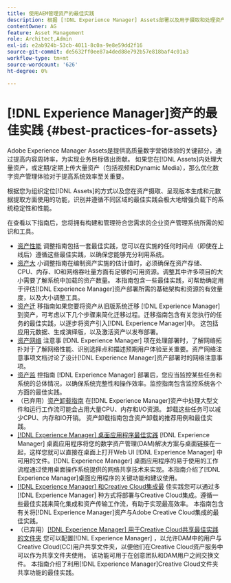 ```yaml
---
title: 使用AEM管理资产的最佳实践
description: 根据 [!DNL Experience Manager] Assets部署以及用于摄取和处理资产的功能，确定并遵循可在负载下增强系统稳定性和性能的最佳实践。
contentOwner: AG
feature: Asset Management
role: Architect,Admin
exl-id: e2ab924b-53cb-4011-8c0a-9e8e59dd2f16
source-git-commit: de5632ff0ee87a4ded88e792b57e818baf4c01a3
workflow-type: tm+mt
source-wordcount: '626'
ht-degree: 0%

---
```


# [!DNL Experience Manager]资产的最佳实践 {#best-practices-for-assets}

Adobe Experience Manager Assets是提供高质量数字营销体验的关键部分，通过提高内容周转率，为实现业务目标做出贡献。 如果您在[!DNL Assets]内处理大量资产，或定期/定期上传大量资产（包括视频和Dynamic Media），那么优化数字资产管理体验对于提高系统效率至关重要。

根据您为组织定位[!DNL Assets]的方式以及您在资产摄取、呈现版本生成和元数据提取方面使用的功能，识别并遵循不同区域的最佳实践会极大地增强负载下的系统稳定性和性能。

在查看以下指南后，您将拥有构建和管理符合您需求的企业资产管理系统所需的知识和工具。

* [资产性能](performance-tuning-guidelines.md)
调整指南包括一套最佳实践，您可以在实施的任何时间点（即使在上线后）遵循这些最佳实践，以确保您能够充分利用系统。
* [资产大](assets-sizing-guide.md)
小调整指南在编制资产实施的估计值时，必须确保在资产存储、CPU、内存、IO和网络吞吐量方面有足够的可用资源。调整其中许多项目的大小需要了解系统中加载的资产数量。 本指南包含一些最佳实践，可帮助确定用于评估[!DNL Experience Manager]资产部署所需的基础架构和资源的有效量度，以及大小调整工具。
* [资产迁](assets-migration-guide.md)
移指南如果您要将资产从旧版系统迁移 [!DNL Experience Manager] 到资产，可考虑以下几个步骤来简化迁移过程。迁移指南包含有关您执行的任务的最佳实践，以逐步将资产引入[!DNL Experience Manager]中。 这包括应用元数据、生成演绎版，以及激活资产以发布部署。
* [资产网络](assets-network-considerations.md)
注意事 [!DNL Experience Manager] 项在处理部署时，了解网络拓扑对于了解网络性能、识别选择点和描述预期用户体验至关重要。资产网络注意事项文档讨论了设计[!DNL Experience Manager]资产部署时的网络注意事项。
* [资产监](assets-monitoring-best-practices.md)
控指南 [!DNL Experience Manager] 部署后，您应当监控某些任务和系统的总体情况，以确保系统完整性和操作效率。监控指南包含监控系统各个方面的最佳实践。
* （已弃用）[资产卸载指南](assets-offloading-best-practices.md)
在[!DNL Experience Manager]资产中处理大型文件和运行工作流可能会占用大量CPU、内存和I/O资源。 卸载这些任务可以减少CPU、内存和IO开销。 资产卸载指南包含资产卸载的推荐用例和最佳实践。
* [[!DNL Experience Manager] 桌面应用程序最佳实践](https://helpx.adobe.com/experience-manager/desktop-app/aem-desktop-app-best-practices.html)
   [!DNL Experience Manager] 桌面应用程序将您的数字资产管理(DAM)解决方案与桌面链接在一起，这样您就可以直接在桌面上打开Web UI [!DNL Experience Manager] 中可用的文件。[!DNL Experience Manager] 桌面应用程序的易于使用的工作流程通过使用桌面操作系统提供的网络共享技术来实现。本指南介绍了[!DNL Experience Manager]桌面应用程序的关键功能和建议使用。
* [[!DNL Experience Manager] 和Creative Cloud集成最](aem-cc-integration-best-practices.md)
佳实践您可以通过多 [!DNL Experience Manager] 种方式将部署与Creative Cloud集成。遵循一些最佳实践来简化集成和资产传输工作流，有助于实现最高效率。 本指南包含有关将[!DNL Experience Manager]资产与Adobe Creative Cloud集成的最佳实践。
* （已弃用）[[!DNL Experience Manager] 用于Creative Cloud共享最佳实践的文件夹](aem-cc-folder-sharing-best-practices.md)
您可以配置[!DNL Experience Manager] ，以允许DAM中的用户与Creative Cloud(CC)用户共享文件夹，以便他们在Creative Cloud资产服务中可以作为共享文件夹使用。 该功能可用于在创意团队和DAM用户之间交换文件。 本指南介绍了利用[!DNL Experience Manager]Creative Cloud文件夹共享功能的最佳实践。
